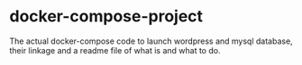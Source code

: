 # docker-compose-project
The actual docker-compose code to launch wordpress and mysql database, their linkage and a readme file of what is and what to do.
